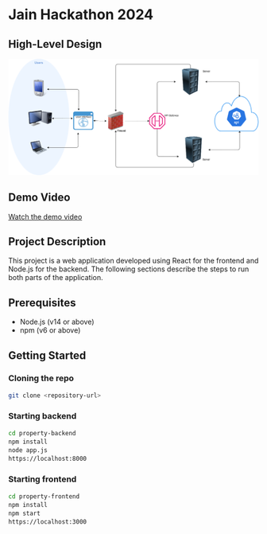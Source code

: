 # Jain Hackathon 2024

## High-Level Design

![High-Level Design](./Assets/Hackathon.drawio.png)

## Demo Video

[Watch the demo video](./Assets/Demo.mp4)

## Project Description

This project is a web application developed using React for the frontend and Node.js for the backend. The following sections describe the steps to run both parts of the application.

## Prerequisites

- Node.js (v14 or above)
- npm (v6 or above)

## Getting Started

### Cloning the repo

   ```bash
   git clone <repository-url>
   ```
### Starting backend
   ```bash
   cd property-backend
   npm install
   node app.js
   https://localhost:8000
   ```

### Starting frontend
   ```bash
   cd property-frontend
   npm install
   npm start
   https://localhost:3000
   ```


